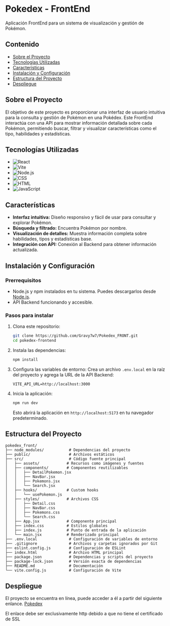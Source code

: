 # Pokedex - FrontEnd
Aplicación FrontEnd para un sistema de visualización y gestión de Pokémon.

## Contenido
- [Sobre el Proyecto](#sobre-el-proyecto)
- [Tecnologías Utilizadas](#tecnologías-utilizadas)
- [Características](#características)
- [Instalación y Configuración](#instalación-y-configuración)
- [Estructura del Proyecto](#estructura-del-proyecto)
- [Despliegue](#despliegue)

## Sobre el Proyecto

El objetivo de este proyecto es proporcionar una interfaz de usuario intuitiva para la consulta y gestión de Pokémon en una Pokédex. Este FrontEnd interactúa con una API para mostrar información detallada sobre cada Pokémon, permitiendo buscar, filtrar y visualizar características como el tipo, habilidades y estadísticas.

## Tecnologías Utilizadas

- ![React](https://img.shields.io/badge/React-61DAFB?style=for-the-badge&logo=react&logoColor=black)
- ![Vite](https://img.shields.io/badge/Vite-646CFF?style=for-the-badge&logo=vite&logoColor=white)
- ![Node.js](https://img.shields.io/badge/Node.js-339933?style=for-the-badge&logo=nodedotjs&logoColor=white)
- ![CSS](https://img.shields.io/badge/CSS-1572B6?style=for-the-badge&logo=css3&logoColor=white)
- ![HTML](https://img.shields.io/badge/HTML-E34F26?style=for-the-badge&logo=html5&logoColor=white)
- ![JavaScript](https://img.shields.io/badge/JavaScript-F7DF1E?style=for-the-badge&logo=javascript&logoColor=black)

## Características

- **Interfaz intuitiva:** Diseño responsivo y fácil de usar para consultar y explorar Pokémon.
- **Búsqueda y filtrado:** Encuentra Pokémon por nombre.
- **Visualización de detalles:** Muestra información completa sobre habilidades, tipos y estadísticas base.
- **Integración con API:** Conexión al Backend para obtener información actualizada.

## Instalación y Configuración

### Prerrequisitos

- Node.js y npm instalados en tu sistema. Puedes descargarlos desde [Node.js](https://nodejs.org/).
- API Backend funcionando y accesible.

### Pasos para instalar

1. Clona este repositorio:
   ```bash
   git clone https://github.com/Gravy7w7/Pokedex_FRONT.git
   cd pokedex-frontend
   ```

2. Instala las dependencias:
   ```bash
   npm install
   ```

3. Configura las variables de entorno:
   Crea un archivo `.env.local` en la raíz del proyecto y agrega la URL de la API Backend:
   ```env
   VITE_API_URL=http://localhost:3000
   ```

4. Inicia la aplicación:
   ```bash
   npm run dev
   ```
   Esto abrirá la aplicación en `http://localhost:5173` en tu navegador predeterminado.

## Estructura del Proyecto

```plaintext
pokedex_front/
├── node_modules/           # Dependencias del proyecto
├── public/                 # Archivos estáticos
├── src/                    # Código fuente principal
│   ├── assets/            # Recursos como imágenes y fuentes
│   ├── components/        # Componentes reutilizables
│   │   ├── DetailPokemon.jsx
│   │   ├── NavBar.jsx
│   │   ├── Pokemons.jsx
│   │   └── Search.jsx
│   ├── hooks/             # Custom hooks
│   │   └── usePokemon.js
│   ├── styles/            # Archivos CSS
│   │   ├── Detail.css
│   │   ├── NavBar.css
│   │   ├── Pokemons.css
│   │   └── Search.css
│   ├── App.jsx            # Componente principal
│   ├── index.css          # Estilos globales
│   ├── index.js           # Punto de entrada de la aplicación
│   └── main.jsx           # Renderizado principal
├── .env.local              # Configuración de variables de entorno
├── .gitignore              # Archivos y carpetas ignorados por Git
├── eslint.config.js        # Configuración de ESLint
├── index.html              # Archivo HTML principal
├── package.json            # Dependencias y scripts del proyecto
├── package-lock.json       # Versión exacta de dependencias
├── README.md               # Documentación
└── vite.config.js          # Configuración de Vite
```

## Despliegue

El proyecto se encuentra en línea, puede acceder a él a partir del siguiente enlance.
[Pokedex](http://pokedex.zapto.org/)

El enlace debe ser exclusivamente http debido a que no tiene el certificado de SSL
